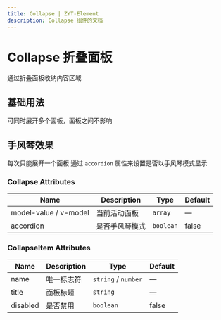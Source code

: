 ```yaml
---
title: Collapse | ZYT-Element
description: Collapse 组件的文档
---
```


# Collapse 折叠面板
通过折叠面板收纳内容区域

## 基础用法
可同时展开多个面板，面板之间不影响


<preview path="../demo/Collapse/Basic.vue" title="基础用法" description="Collapse 组件的基础用法"></preview>


## 手风琴效果
每次只能展开一个面板
通过 `accordion` 属性来设置是否以手风琴模式显示


<preview path="../demo/Collapse/Accordion.vue" title="基础用法" description="Collapse 组件的手风琴效果"></preview>

### Collapse Attributes

| Name              | Description                                                             | Type                                                                            | Default |
| ----------------- | ----------------------------------------------------------------------- | ------------------------------------------------------------------------------- | ------- |
| model-value / v-model              | 当前活动面板                                                            | `array`                                                    | —       |
| accordion              | 是否手风琴模式	                                                             | `boolean`                | false       |

### CollapseItem Attributes

| Name              | Description                                                             | Type                                                                            | Default |
| ----------------- | ----------------------------------------------------------------------- | ------------------------------------------------------------------------------- | ------- |
| name              | 唯一标志符	                                                            | `string` / `number`                                                    | —       |
| title              | 面板标题		                                                             | `string`                | —       |
| disabled              | 是否禁用		                                                             | `boolean`                | false       |
